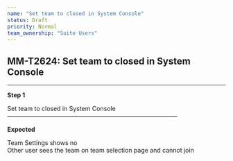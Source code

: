 ```yaml
---
name: "Set team to closed in System Console"
status: Draft
priority: Normal
team_ownership: "Suite Users"
---
```


## MM-T2624: Set team to closed in System Console

---

**Step 1**

Set team to closed in System Console\
————————————————————————————

**Expected**

Team Settings shows no\
Other user sees the team on team selection page and cannot join

